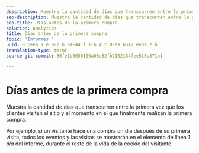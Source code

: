 ```yaml
---
description: Muestra la cantidad de días que transcurren entre la primera vez que los clientes visitan el sitio y el momento en el que finalmente realizan la primera compra.
seo-description: Muestra la cantidad de días que transcurren entre la primera vez que los clientes visitan el sitio y el momento en el que finalmente realizan la primera compra.
seo-title: Días antes de la primera compra
solution: Analytics
title: Días antes de la primera compra
topic: 'Informes '
uuid: 8 ceea 9 e 8-2 b 81-44 f 1-b 4 c 0-aa 6542 eeba 2 b
translation-type: tm+mt
source-git-commit: 86fe1b3650100a05e52fb2102134fee515c871b1

---
```



# Días antes de la primera compra

Muestra la cantidad de días que transcurren entre la primera vez que los clientes visitan el sitio y el momento en el que finalmente realizan la primera compra.

Por ejemplo, si un visitante hace una compra un día después de su primera visita, todos los eventos y las visitas se mostrarán en el elemento de línea *1 día* del informe, durante el resto de la vida de la cookie del visitante.
